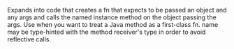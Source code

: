   Expands into code that creates a fn that expects to be passed an
  object and any args and calls the named instance method on the
  object passing the args. Use when you want to treat a Java method as
  a first-class fn. name may be type-hinted with the method receiver's
  type in order to avoid reflective calls.